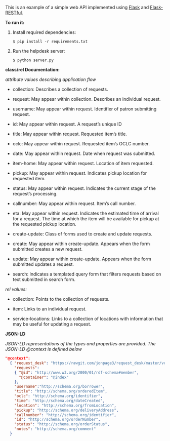 This is an example of a simple web API implemented using
[Flask](http://flask.pocoo.org/) and
[Flask-RESTful](http://flask-restful.readthedocs.org/en/latest/).

**To run it:**
1. Install required dependencies:
   ```
   $ pip install -r requirements.txt
   ``` 

2. Run the helpdesk server:
   ```
   $ python server.py
   ```
   
__**class/rel Documentation:**__

*attribute values describing application flow*

- collection: Describes a collection of requests.

- request: May appear within collection. Describes an individual request.

- username: May appear within request. Identifier of patron submitting request.

- id: May appear within request. A request’s unique ID

- title: May appear within request. Requested item’s title.

- oclc: May appear within request. Requested item’s OCLC number.

- date: May appear within request. Date when request was submitted.

- item-home: May appear within request. Location of item requested.

- pickup: May appear within request. Indicates pickup location for requested item.

- status: May appear within request. Indicates the current stage of the request’s processing.

- callnumber: May appear within request. Item’s call number.

- eta: May appear within request. Indicates the estimated time of arrival for a request. The time at which the item will be available for pickup at the requested pickup location.

- create-update: Class of forms used to create and update requests.

- create: May appear within create-update. Appears when the form submitted creates a new request.

- update: May appear within create-update. Appears when the form submitted updates a request.

- search: Indicates a templated query form that filters requests based on text submitted in search form.

*rel values:*

- collection: Points to the collection of requests.

- item: Links to an individual request.

- service-locations: Links to a collection of locations with information that may be useful for updating a request.
   
__**JSON-LD**__

*JSON-LD representations of the types and properties are provided. The JSON-LD @context is defined below*

```JSON
"@context":
  { "request_desk": "https://rawgit.com/jonpage3/request_desk/master/vocab.ttl#",
    "requests":
    { "@id": "http://www.w3.org/2000/01/rdf-schema#member",
      "@container": "@index"
    },
    "username":"http://schema.org/borrower",
    "title": "http://schema.org/orderedItem",
    "oclc": "http://schema.org/identifier",
    "time": "http://schema.org/dateCreated",
    "location": "http://schema.org/fromLocation",
    "pickup": "http://schema.org/deliveryAddress",
    "callnumber": "http://schema.org/identifier",
    "id": "http://schema.org/orderNumber",
    "status": "http://schema.org/orderStatus",
    "notes": "http://schema.org/comment"
  }
```
